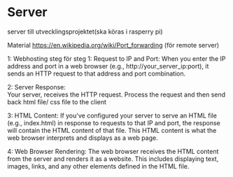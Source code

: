 # Server
server till utvecklingsprojektet(ska köras i rasperry pi)

Material
https://en.wikipedia.org/wiki/Port_forwarding (för remote server)


1: Webhosting steg för steg
    1: Request to IP and Port:
    When you enter the IP address and port in a web browser (e.g., http://your_server_ip:port), it sends an HTTP request to that address and port combination.
    
2: Server Response:    
    Your server,  receives the HTTP request. Process the request and then send back html file/ css file to the client

  3: HTML Content:
   If you've configured your server to serve an HTML file (e.g., index.html) in response to requests to that IP and port, the response will contain the HTML content of that file. This     HTML content is what the web browser interprets and displays as a web page.

   4: Web Browser Rendering:
    The web browser receives the HTML content from the server and renders it as a website. This includes displaying text, images, links, and any other elements defined in the HTML file.

